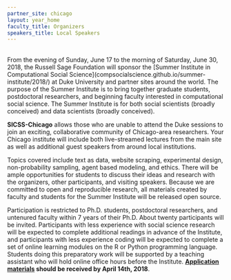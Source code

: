 ```yaml
---
partner_site: chicago
layout: year_home
faculty_title: Organizers
speakers_title: Local Speakers
---
```



<br>
From the evening of Sunday, June 17 to the morning of Saturday, June 30, 2018, the Russell Sage Foundation will sponsor the [Summer Institute in Computational Social Science](compsocialscience.github.io/summer-institute/2018/) at Duke University and partner sites around the world.  The purpose of the Summer Institute is to bring together graduate students, postdoctoral researchers, and beginning faculty interested in computational social science. The Summer Institute is for both social scientists (broadly conceived) and data scientists (broadly conceived).  

**SICSS-Chicago** allows those who are unable to attend the Duke sessions to join an exciting, collaborative community of Chicago-area researchers.  Your Chicago institute will include both live-streamed lectures from the main site as well as additional guest speakers from around local institutions.

Topics covered include text as data, website scraping, experimental design, non-probability sampling, agent based modeling, and ethics. There will be ample opportunities for students to discuss their ideas and research with the organizers, other participants, and visiting speakers. Because we are committed to open and reproducible research, all materials created by faculty and students for the Summer Institute will be released open source.

Participation is restricted to Ph.D. students, postdoctoral researchers, and untenured faculty within 7 years of their Ph.D. About twenty participants will be invited. Participants with less experience with social science research will be expected to complete additional readings in advance of the Institute, and participants with less experience coding will be expected to complete a set of online learning modules on the R or Python programming language. Students doing this preparatory work will be supported by a teaching assistant who will hold online office hours before the Institute.
**[Application materials](apply) should be received by April 14th, 2018**.